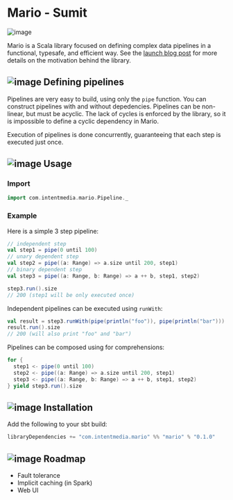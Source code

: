 # Mario - Sumit

![image](http://rocketdock.com/images/screenshots/thumbnails/Mario_pipe_trash_f.png)

Mario is a Scala library focused on defining complex data pipelines in a functional, typesafe, and efficient way.  See the [launch blog post](http://intentmedia.com/one-up-building-machine-learning-pipelines-with-mario/) for more details on the motivation behind the library.

## ![image](http://icons.iconarchive.com/icons/ph03nyx/super-mario/32/Retro-Block-Question-icon.png) Defining  pipelines

Pipelines are very easy to build, using only the `pipe` function. You can construct pipelines with and without depedencies.  Pipelines can be non-linear, but must be acyclic.  The lack of cycles is enforced by the library, so it is impossible to define a cyclic dependency in Mario.

Execution of pipelines is done concurrently, guaranteeing that each step is executed just once.

## ![image](http://icons.iconarchive.com/icons/ph03nyx/super-mario/32/Retro-Flower-Fire-icon.png) Usage

### Import

```scala
import com.intentmedia.mario.Pipeline._
```

### Example

Here is a simple 3 step pipeline:

```scala
// independent step
val step1 = pipe(0 until 100)
// unary dependent step
val step2 = pipe((a: Range) => a.size until 200, step1)
// binary dependent step
val step3 = pipe((a: Range, b: Range) => a ++ b, step1, step2)

step3.run().size
// 200 (step1 will be only executed once)
```

Independent pipelines can be executed using `runWith`:

```scala
val result = step3.runWith(pipe(println("foo")), pipe(println("bar")))
result.run().size
// 200 (will also print "foo" and "bar")
```

Pipelines can be composed using for comprehensions:

```scala
for {
  step1 <- pipe(0 until 100)
  step2 <- pipe((a: Range) => a.size until 200, step1)
  step3 <- pipe((a: Range, b: Range) => a ++ b, step1, step2)
} yield step3.run().size
```

## ![image](http://icons.iconarchive.com/icons/ph03nyx/super-mario/32/Retro-Mushroom-1UP-icon.png) Installation
Add the following to your sbt build:

```scala
libraryDependencies += "com.intentmedia.mario" %% "mario" % "0.1.0"
```

## ![image](http://icons.iconarchive.com/icons/ph03nyx/super-mario/32/Retro-Fire-Ball-icon.png) Roadmap
* Fault tolerance
* Implicit caching (in Spark)
* Web UI
